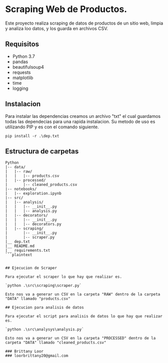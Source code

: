 # Scraping Web de Productos.
Este proyecto realiza scraping de datos de productos de un sitio web, limpia y analiza loo datos, y los guarda en archivos CSV.
## Requisitos
- Python 3.7
- pandas
- beautifulsoup4
- requests
- matplotlib
- time
- logging

## Instalacion 

Para instalar las dependencias creamos un archivo "txt" el cual guardamos todas las dependecias para una rapida instalacion. Su metodo de uso es utilizando PIP y es con el comando siguiente.

`pip install -r .\dep.txt`

## Estructura de carpetas

```plaintext
Python
|-- data/
|   |-- raw/
|   |   |-- products.csv
|   |-- processed/
|       |-- cleaned_products.csv
|-- notebooks/
|   |-- exploration.ipynb
|-- src/
|   |-- analysis/
|   |   |-- __init__.py
|   |   |-- analysis.py
|   |-- decorators/
|   |   |-- __init__.py
|   |   |-- decorators.py
|   |-- scraping/
|       |-- __init__.py
|       |-- scraper.py
|__ dep.txt
|__ README.md
|__ requirements.txt
```plaintext


## Ejecucion de Scraper

Para ejecutar el scraper lo que hay que realizar es.

`python .\src\scraping\scraper.py`

Esto nos va a generar un CSV en la carpeta "RAW" dentro de la carpeta "DATA" llamado "products.csv"

## Ejecucion para analisis de datos 

Para ejecutar el script para analisis de datos lo que hay que realizar es.

`python .\src\analysys\analysis.py`

Esto nos va a generar un CSV en la carpeta "PROCESSED" dentro de la carpeta "DATA" llamado "cleaned_products.csv"

### Brittany Loor 
### loorbrittany20@gmail.com



